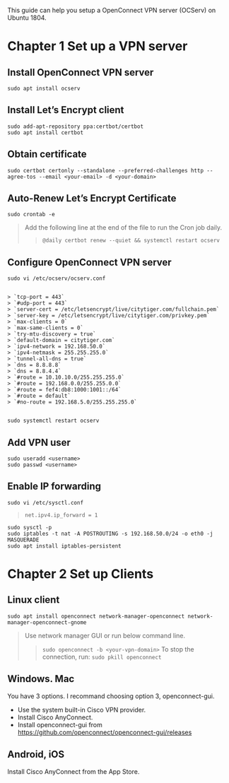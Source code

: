 This guide can help you setup a OpenConnect VPN server (OCServ) on Ubuntu 1804.

# Chapter 1 Set up a VPN server

## Install OpenConnect VPN server

```
sudo apt install ocserv
```

## Install Let’s Encrypt client

```
sudo add-apt-repository ppa:certbot/certbot
sudo apt install certbot
```

## Obtain certificate

```
sudo certbot certonly --standalone --preferred-challenges http --agree-tos --email <your-email> -d <your-domain>
```

## Auto-Renew Let’s Encrypt Certificate

```
sudo crontab -e
```

> Add the following line at the end of the file to run the Cron job daily.
>> `@daily certbot renew --quiet && systemctl restart ocserv`

## Configure OpenConnect VPN server

```
sudo vi /etc/ocserv/ocserv.conf


> `tcp-port = 443`
> `#udp-port = 443`
> `server-cert = /etc/letsencrypt/live/citytiger.com/fullchain.pem`
> `server-key = /etc/letsencrypt/live/citytiger.com/privkey.pem`
> `max-clients = 0`
> `max-same-clients = 0`
> `try-mtu-discovery = true`
> `default-domain = citytiger.com`
> `ipv4-network = 192.168.50.0`
> `ipv4-netmask = 255.255.255.0`
> `tunnel-all-dns = true`
> `dns = 8.8.8.8`
> `dns = 8.8.4.4`
> `#route = 10.10.10.0/255.255.255.0`
> `#route = 192.168.0.0/255.255.0.0`
> `#route = fef4:db8:1000:1001::/64`
> `#route = default`
> `#no-route = 192.168.5.0/255.255.255.0`


sudo systemctl restart ocserv
```

## Add VPN user

```
sudo useradd <username>
sudo passwd <username>
```

## Enable IP forwarding

```
sudo vi /etc/sysctl.conf
```

> `net.ipv4.ip_forward = 1`

```
sudo sysctl -p
sudo iptables -t nat -A POSTROUTING -s 192.168.50.0/24 -o eth0 -j MASQUERADE
sudo apt install iptables-persistent
```


# Chapter 2 Set up Clients

## Linux client
```
sudo apt install openconnect network-manager-openconnect network-manager-openconnect-gnome
```
> Use network manager GUI or run below command line.
>> `sudo openconnect -b <your-vpn-domain>`
>> To stop the connection, run:
>> `sudo pkill openconnect`

## Windows. Mac

You have 3 options. I recommand choosing option 3, openconnect-gui.

* Use the system built-in Cisco VPN provider.
* Install Cisco AnyConnect.
* Install openconnect-gui from https://github.com/openconnect/openconnect-gui/releases

## Android, iOS

Install Cisco AnyConnect from the App Store.
